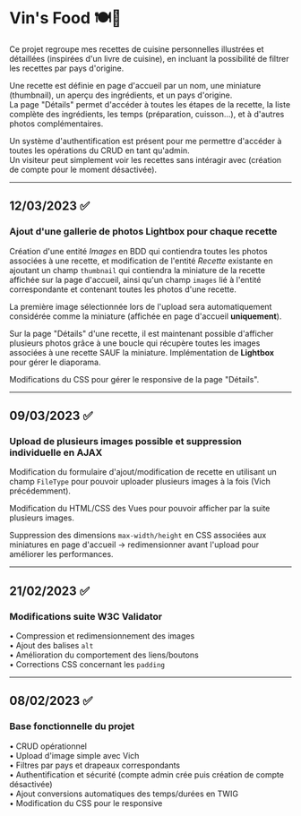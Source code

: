 # Vin's Food 🍽️🍷

Ce projet regroupe mes recettes de cuisine personnelles illustrées et détaillées (inspirées d'un livre de cuisine), en incluant la possibilité de filtrer les recettes par pays d'origine.

Une recette est définie en page d'accueil par un nom, une miniature (thumbnail), un aperçu des ingrédients, et un pays d'origine.   
La page "Détails" permet d'accéder à toutes les étapes de la recette, la liste complète des ingrédients, les temps (préparation, cuisson...), et à d'autres photos complémentaires.

Un système d'authentification est présent pour me permettre d'accéder à toutes les opérations du CRUD en tant qu'admin.   
Un visiteur peut simplement voir les recettes sans intéragir avec (création de compte pour le moment désactivée).

_________________
##  12/03/2023 :white_check_mark:
### Ajout d'une gallerie de photos Lightbox pour chaque recette
Création d'une entité *Images* en BDD qui contiendra toutes les photos associées à une recette, et modification de l'entité *Recette* existante en ajoutant un champ `thumbnail` qui contiendra la miniature de la recette affichée sur la page d'accueil, ainsi qu'un champ `images` lié à l'entité correspondante et contenant toutes les photos d'une recette.

La première image sélectionnée lors de l'upload sera automatiquement considérée comme la miniature (affichée en page d'accueil **uniquement**).

Sur la page "Détails" d'une recette, il est maintenant possible d'afficher plusieurs photos grâce à une boucle qui récupère toutes les images associées à une recette SAUF la miniature.
Implémentation de **Lightbox** pour gérer le diaporama.

Modifications du CSS pour gérer le responsive de la page "Détails".

________________
##  09/03/2023 :white_check_mark:
### Upload de plusieurs images possible et suppression individuelle en AJAX
Modification du formulaire d'ajout/modification de recette en utilisant un champ `FileType` pour pouvoir uploader plusieurs images à la fois (Vich précédemment).

Modification du HTML/CSS des Vues pour pouvoir afficher par la suite plusieurs images.

Suppression des dimensions `max-width/height` en CSS associées aux miniatures en page d'accueil -> redimensionner avant l'upload pour améliorer les performances.

_______________
##  21/02/2023 :white_check_mark:
### Modifications suite W3C Validator   
• Compression et redimensionnement des images   
• Ajout des balises `alt`   
• Amélioration du comportement des liens/boutons   
• Corrections CSS concernant les `padding`   

_______________
##  08/02/2023 :white_check_mark:
### Base fonctionnelle du projet
• CRUD opérationnel   
• Upload d'image simple avec Vich   
• Filtres par pays et drapeaux correspondants   
• Authentification et sécurité (compte admin crée puis création de compte désactivée)   
• Ajout conversions automatiques des temps/durées en TWIG   
• Modification du CSS pour le responsive   

